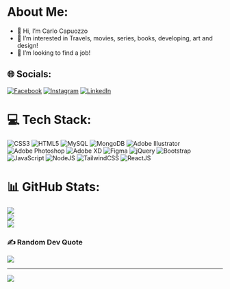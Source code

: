 # About Me:
- 👋 Hi, I’m Carlo Capuozzo
- 👀 I’m interested in Travels, movies, series, books, developing, art and design!
- 💞️ I’m looking to find a job!


## 🌐 Socials:
[![Facebook](https://img.shields.io/badge/Facebook-%231877F2.svg?logo=Facebook&logoColor=white)](https://facebook.com/carlo.capuozzo.5) [![Instagram](https://img.shields.io/badge/Instagram-%23E4405F.svg?logo=Instagram&logoColor=white)](https://instagram.com/carlo_charlie_92) [![LinkedIn](https://img.shields.io/badge/LinkedIn-%230077B5.svg?logo=linkedin&logoColor=white)](https://linkedin.com/in/carlo-capuozzo-08)

# 💻 Tech Stack:
![CSS3](https://img.shields.io/badge/css3-%231572B6.svg?style=for-the-badge&logo=css3&logoColor=white) ![HTML5](https://img.shields.io/badge/html5-%23E34F26.svg?style=for-the-badge&logo=html5&logoColor=white) ![MySQL](https://img.shields.io/badge/mysql-%2300f.svg?style=for-the-badge&logo=mysql&logoColor=white) ![MongoDB](https://img.shields.io/badge/MongoDB-20232A?style=for-the-badge&logo=mongodb&logoColor=00ED64) ![Adobe Illustrator](https://img.shields.io/badge/adobeillustrator-%23FF9A00.svg?style=for-the-badge&logo=adobeillustrator&logoColor=white)  ![Adobe Photoshop](https://img.shields.io/badge/adobephotoshop-%2331A8FF.svg?style=for-the-badge&logo=adobephotoshop&logoColor=white) ![Adobe XD](https://img.shields.io/badge/Adobe%20XD-470137?style=for-the-badge&logo=Adobe%20XD&logoColor=#FF61F6) 	![Figma](https://img.shields.io/badge/figma-%23F24E1E.svg?style=for-the-badge&logo=figma&logoColor=white) ![jQuery](https://img.shields.io/badge/jquery-%230769AD.svg?style=for-the-badge&logo=jquery&logoColor=white) ![Bootstrap](https://img.shields.io/badge/bootstrap-%23563D7C.svg?style=for-the-badge&logo=bootstrap&logoColor=white) ![JavaScript](https://img.shields.io/badge/javascript-%23323330.svg?style=for-the-badge&logo=javascript&logoColor=%23F7DF1E) ![NodeJS](https://img.shields.io/badge/nodejs-%23323330.svg?style=for-the-badge&logo=node.js&logoColor=%23F7DF1E) ![TailwindCSS](https://shields.io/badge/TailwindCSS-20232A?style=for-the-badge&logo=tailwindcss&logoColor=61DAFB) ![ReactJS](https://img.shields.io/badge/React-20232A?style=for-the-badge&logo=react&logoColor=61DAFB)


# 📊 GitHub Stats:
![](https://github-readme-stats.vercel.app/api?username=Shero08&theme=dark&hide_border=false&include_all_commits=false&count_private=false)<br/>
![](https://github-readme-streak-stats.herokuapp.com/?user=Shero08&theme=dark&hide_border=false)<br/>
![](https://github-readme-stats.vercel.app/api/top-langs/?username=Shero08&theme=dark&hide_border=false&include_all_commits=false&count_private=false&layout=compact)

### ✍️ Random Dev Quote
![](https://quotes-github-readme.vercel.app/api?type=horizontal&theme=radical)

---
[![](https://visitcount.itsvg.in/api?id=Shero08&icon=0&color=0)](https://visitcount.itsvg.in)
  
<!-- Proudly created with GPRM ( https://gprm.itsvg.in ) -->
